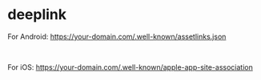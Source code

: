 # deeplink

For Android: https://your-domain.com/.well-known/assetlinks.json

<br>

For iOS: https://your-domain.com/.well-known/apple-app-site-association